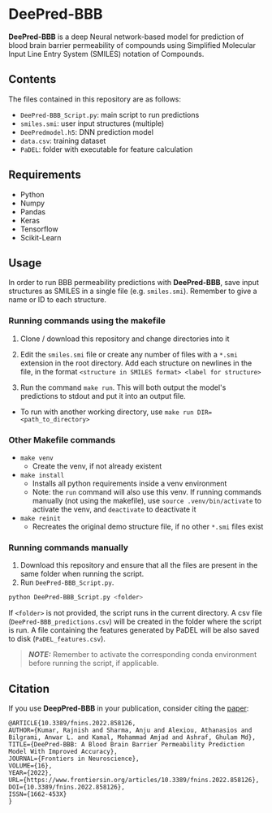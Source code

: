 # DeePred-BBB

**DeePred-BBB** is a deep Neural network-based model for prediction of blood brain barrier permeability of compounds using 
Simplified Molecular Input Line Entry System (SMILES) notation of Compounds.

## Contents

The files contained in this repository are as follows:
 * ``DeePred-BBB_Script.py``: main script to run predictions
 * ``smiles.smi``: user input structures (multiple)
 * ``DeePredmodel.h5``: DNN prediction model
 * ``data.csv``: training dataset
 * ``PaDEL``: folder with executable for feature calculation

## Requirements

* Python
* Numpy
* Pandas
* Keras
* Tensorflow
* Scikit-Learn

## Usage

In order to run BBB permeability predictions with **DeePred-BBB**, save input structures as SMILES in a single 
file (e.g. ``smiles.smi``). Remember to give a name or ID to each structure.
 
### Running commands using the makefile
1. Clone / download this repository and change directories into it

2. Edit the `smiles.smi` file or create any number of files with a `*.smi` extension in the root directory. Add each structure on newlines in the file, in the format `<structure in SMILES format> <label for structure>`

3. Run the command `make run`. This will both output the model's predictions to stdout and put it into an output file.
  - To run with another working directory, use `make run DIR=<path_to_directory>` 

### Other Makefile commands

- `make venv`
  - Create the venv, if not already existent
- `make install`
  - Installs all python requirements inside a venv environment
  - Note: the `run` command will also use this venv. If running commands manually (not using the makefile), use `source .venv/bin/activate` to activate the venv, and `deactivate` to deactivate it
- `make reinit`
  - Recreates the original demo structure file, if no other `*.smi` files exist

### Running commands manually

1. Download this repository and ensure that all the files are present in the same folder when running the script.
2. Run ``DeePred-BBB_Script.py``. 
  ```bash
  python DeePred-BBB_Script.py <folder>
  ```
   If ``<folder>`` is not provided, the script runs in the current directory.
   A csv file (``DeePred-BBB_predictions.csv``) will be created in the folder where the script is run.
   A file containing the features generated by PaDEL will be also saved to disk (``PaDEL_features.csv``).
  
> **_NOTE:_** Remember to activate the corresponding conda environment before running the script, if applicable.

## Citation

If you use **DeepPred-BBB** in your publication, consider citing the [paper](https://doi.org/10.3389/fnins.2022.858126):
```
@ARTICLE{10.3389/fnins.2022.858126,
AUTHOR={Kumar, Rajnish and Sharma, Anju and Alexiou, Athanasios and Bilgrami, Anwar L. and Kamal, Mohammad Amjad and Ashraf, Ghulam Md},   
TITLE={DeePred-BBB: A Blood Brain Barrier Permeability Prediction Model With Improved Accuracy},      
JOURNAL={Frontiers in Neuroscience},      
VOLUME={16},           
YEAR={2022},     
URL={https://www.frontiersin.org/articles/10.3389/fnins.2022.858126},       
DOI={10.3389/fnins.2022.858126},      	
ISSN={1662-453X}
}
```


